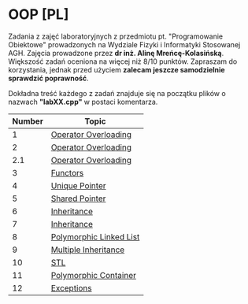 # OOP [PL]
Zadania z zajęć laboratoryjnych z przedmiotu pt. "Programowanie Obiektowe" prowadzonych na Wydziale Fizyki i Informatyki Stosowanej AGH. Zajęcia prowadzone przez **dr inż. Alinę Mreńcę-Kolasińską**. Większość zadań oceniona na więcej niż 8/10 punktów. Zapraszam do korzystania, jednak przed użyciem **zalecam jeszcze samodzielnie sprawdzić poprawność**.

Dokładna treść każdego z zadań znajduje się na początku plików o nazwach **"labXX.cpp"** w postaci komentarza. 
 
| Number | Topic |
| ------ | -------- |
| 1 | [Operator Overloading](https://github.com/nerooc/OOP-PL/tree/master/Lab%201%20-%20Operator%20Overloading)
| 2 | [Operator Overloading](https://github.com/nerooc/OOP-PL/tree/master/Lab%202%20-%20Operator%20Overloading)
| 2.1 | [Operator Overloading](https://github.com/nerooc/OOP-PL/tree/master/Lab%202.1%20-%20Operator%20Overloading)
| 3 | [Functors](https://github.com/nerooc/OOP-PL/tree/master/Lab%203%20-%20Functors)
| 4 | [Unique Pointer](https://github.com/nerooc/OOP-PL/tree/master/Lab%204%20-%20Unique%20Pointer)
| 5 | [Shared Pointer](https://github.com/nerooc/OOP-PL/tree/master/Lab%205%20-%20Shared%20Pointer)
| 6 | [Inheritance](https://github.com/nerooc/OOP-PL/tree/master/Lab%206%20-%20Inheritance)
| 7 | [Inheritance](https://github.com/nerooc/OOP-PL/tree/master/Lab%207%20-%20Inheritance)
| 8 | [Polymorphic Linked List](https://github.com/nerooc/OOP-PL/tree/master/Lab%208%20-%20Polymorphic%20Linked%20List)
| 9 | [Multiple Inheritance](https://github.com/nerooc/OOP-PL/tree/master/Lab%209%20-%20Multiple%20Inheritance)
| 10 | [STL](https://github.com/nerooc/OOP-PL/tree/master/Labx%2010%20-%20STL)
| 11 | [Polymorphic Container](https://github.com/nerooc/OOP-PL/tree/master/Labx%2011%20-%20Polymorphic%20Container)
| 12 | [Exceptions](https://github.com/nerooc/OOP-PL/tree/master/Labx%2012%20-%20Exceptions)
